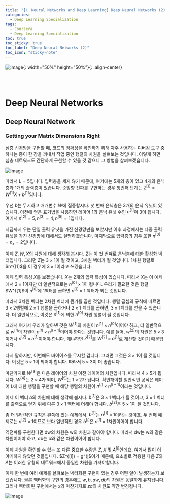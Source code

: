 ```yaml
---
title: "[Ⅰ. Neural Networks and Deep Learning] Deep Neural Networks (2)"
categories:
  - Deep Learning Specialization
tags:
  - Coursera
  - Deep Learning Specialization
toc: true
toc_sticky: true
toc_label: "Deep Neural Networks (2)"
toc_icon: "sticky-note"
---
```


![image](https://user-images.githubusercontent.com/55765292/172768350-41a6b2f0-9468-4b13-bc94-4a38f89ce5e6.png){: width="50%" height="50%"}{: .align-center}

<br><br>

# Deep Neural Networks

## Deep Neural Network

### Getting your Matrix Dimensions Right
심층 신경망을 구현할 때, 코드의 정확성을 확인하기 위해 자주 사용하는 디버깅 도구 중 하나는 종이 한 장을 꺼내서 작업 중인 행렬의 차원을 살펴보는 것입니다. 이렇게 하면 심층 네트워크도 간단하게 구현할 수 있을 것 같으니 그 방법을 살펴보겠습니다.

![image](https://user-images.githubusercontent.com/55765292/176329821-f03d254c-366f-4595-8d59-9eb0d042cafa.png)

따라서 $L = 5$입니다. 입력층을 세지 않기 때문에, 여기에는 5개의 층이 있고 4개의 은닉층과 1개의 출력층이 있습니다. 순방향 전파를 구현하는 경우 첫번째 단계는 $Z^{[1]} = W^{[1]}X + b^{[1]}$입니다.

우선 $b$는 무시하고 매개변수 $W$에 집중합시다. 첫 번째 은닉층은 3개의 은닉 유닛이 있습니다. 이전에 얻은 표기법을 사용하면 레이어 1의 은닉 유닛 수인 $n^{[1]}$이 3이 됩니다. 여기서 $n^{[2]} = 5, n^{[3]} = 4, n^{[5]} = 1$입니다.

지금까지 우는 단일 출력 유닛을 가진 신경망만을 보았지만 이후 과정에서는 다중 출력 유닛을 가진 신경망에 대해서도 설명하겠습니다. 마지막으로 입력층의 경우 또한 $n^{[0]} = n_x = 2$입니다.

이제 $Z,W,X$의 차원에 대해 생각해 봅시다. $Z$는 이 첫 번쨰로 은닉층에 대한 활성화 벡터입니다. 그러면 $Z$는 $3 \times 1$이 될 것이고, 3차원 벡터가 될 것입니다. 1차원 행렬로 $n^{[1]$을 이 경우에 $3 \times 1$이라고 쓰겠습니다.

이제 입력 특성 $X$를 보겠습니다. $X$는 2개의 입력 특성이 있습니다. 따라서 $X$는 이 예제에서 $2 \times 1$이지만 더 일반적으로는 $n^{[0]} \times 1$이 됩니다. 우리가 필요한 것은 행렬 $W^{[1]$이 $n^{[0]}$에 1벡터를 곱하면 $n^{[1]} \times 1$ 벡터가 되는 것입니다.

따라서 3차원 벡터는 2차원 벡터에 뭔가를 곱한 것입니다. 행렬 곱셈의 규칙에 따르면 $3 \times 2$행렬에 $2 \times 1$ 행렬을 곱하거나 $2 \times 1$ 벡터를 곱하면, $3 \times 1$벡터를 얻을 수 있습니다. 더 일반적으로, 이것은 $n^{[1]}$에 의한 $n^{[0]}$ 차원 행렬이 될 것입니다.

그래서 여기서 우리가 알아낸 것은 $W^{[1]}$의 차원이 $n^{[1]} \times n^{[0]}$이어야 하고, 더 일반적으로 $w^{[l]}$의 차원이 $n^{[l]} \times n^{[l-1]}$이어야 한다는 것입니다. 예를 들어, $w^{[2]}$의 차원은 $5 \times 3$이거나 $n^{[2]} \times n^{[1]}$이어야 합니다. 왜냐하면 $Z^{[2]}$를 $W^{[2]} \times a^{[1]}$로 계산할 것이기 때문입니다.

다시 말하지만, 이번에도 바이어스를 무시할 겁니다. 그러면 그것은 $3 \times 1$이 될 것입니다. 이것은 $5 \times 1$이 되어야 합니다. 따라서 $5 \times 3$이 더 좋습니다.

마찬가지로 $W^{[3]}$은 다음 레이어의 차원 이전 레이어의 차원입니다. 따라서 $4 \times 5$가 됩니다. $W^[4]$는 $2 \times 4$가 되며, $W^{[5]}$는 $1 \times 2$가 됩니다. 확인해야할 일반적인 공식은 레이어 $L$에 대한 행렬을 구현할 때 해당 행렬의 차원이 $n^{[l]} \times n^{[l-1]}$이라는 것입니다.

이제 이 벡터 $b$의 차원에 대해 생각해 봅시다. $b^{[1]}$은 $3 \times 1$ 벡터가 될 것이고, $3 \times 1$ 벡터를 출력으로 얻기 위해 다른 $3 \times 1$ 벡터에 더해야 합니다. $b^{[2]}$은 $5 \times 1$이 될 것입니다.

좀 더 일반적인 규칙은 왼쪽에 있는 예제에서, $b^{[1]}$는 $n^{[1]} \times 1$이라는 것이죠. 두 번째 예제로는 $n^{[2]} \times 1$이므로 보다 일반적인 경우 $b^{[l]}$은 $n^{[l]} \times 1$차원이어야 합니다.

역전파를 구현한다면 dw의 차원은 w의 차원과 같아야 합니다. 따라서 dw는 w와 같은 차원이어야 하고, db는 b와 같은 차원이어야 합니다.

이제 차원을 확인할 수 있는 또 다른 중요한 수량은 $Z, X$ 및 $A^{[l]}$인데요. 여기서 많이 이야기하지 않았던 것들입니다. $Z^{[l]} = g^{[l](a^{[1]})$이기 때문에, 요소별로 적용한 다음 $Z$와 $A$는 이러한 유형의 네트워크에서 동일한 차원을 가져야합니다.

이제 한 번에 여러 예제를 살펴보는 벡터화된 구현이 있는 경우 어떤 일이 발생하는지 보겠습니다. 물론 벡터화의 구현의 경우에도 $w, b, dw ,db$의 차원은 동일하게 유지됩니다. 그러나 벡터화된 구현에서는 $x$와 마찬가지로 $za$의 차원도 약간 변경됩니다.

![image](https://user-images.githubusercontent.com/55765292/176329873-45d9d194-16bd-41a2-b4a4-d11d649796e9.png)

